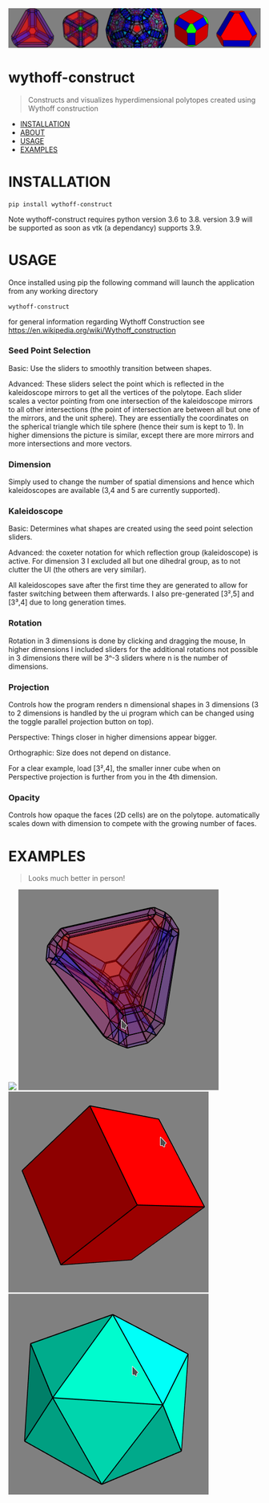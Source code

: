 <img src="banner.jpg" />

# wythoff-construct

> Constructs and visualizes hyperdimensional polytopes created using Wythoff construction
- [INSTALLATION](#INSTALLATION)
- [ABOUT](#ABOUT)
- [USAGE](#USAGE)
- [EXAMPLES](#EXAMPLES)



# INSTALLATION
``` 
pip install wythoff-construct
```
Note wythoff-construct requires python version 3.6 to 3.8. version 3.9 will be supported as soon
as vtk (a dependancy) supports 3.9.

# USAGE
Once installed using pip the following command will launch the application from any working directory
```
wythoff-construct
```  

for general information regarding Wythoff Construction see https://en.wikipedia.org/wiki/Wythoff_construction

### Seed Point Selection
Basic: Use the sliders to smoothly transition between shapes.

Advanced: These sliders select the point which is reflected in the kaleidoscope mirrors to get all
the vertices of the polytope. Each slider scales a vector pointing from one intersection of the kaleidoscope
mirrors to all other intersections (the point of intersection are between all but one of the mirrors, and
the unit sphere). They are essentially the coordinates on the spherical triangle which tile sphere (hence their sum is kept to 1).
In higher dimensions the picture is similar, except there are more mirrors and more intersections and more vectors.

### Dimension
Simply used to change the number of spatial dimensions and hence which kaleidoscopes are available
(3,4 and 5 are currently supported).

### Kaleidoscope
Basic: Determines what shapes are created using the seed point selection sliders.

Advanced: the coxeter notation for which reflection group (kaleidoscope) is active. For dimension 3 I excluded all
but one dihedral group, as to not clutter the UI (the others are very similar).

All kaleidoscopes save after the first time they are generated to allow for faster switching between them afterwards.
I also pre-generated [3²,5] and [3³,4] due to long generation times.

### Rotation
Rotation in 3 dimensions is done by clicking and dragging the mouse, In higher dimensions I included sliders for the
additional rotations not possible in 3 dimensions there will be 3ⁿ-3 sliders where n is the number of dimensions.

### Projection
Controls how the program renders n dimensional shapes in 3 dimensions (3 to 2 dimensions is handled by the ui program
which can be changed using the toggle parallel projection button on top).

Perspective: Things closer in higher dimensions appear bigger.

Orthographic: Size does not depend on distance.

For a clear example, load [3²,4], the smaller inner cube when on Perspective projection is further from you in the 4th dimension.

### Opacity
Controls how opaque the faces (2D cells) are on the polytope. automatically scales down with dimension to compete with the
growing number of faces.

# EXAMPLES
> Looks much better in person!
<p float="left">
<img src="gifs/tesseract.gif" />
<img src="gifs/4simplex.gif" />

<img src="gifs/cube.gif" />
<img src="gifs/icos.gif" />
</p>


